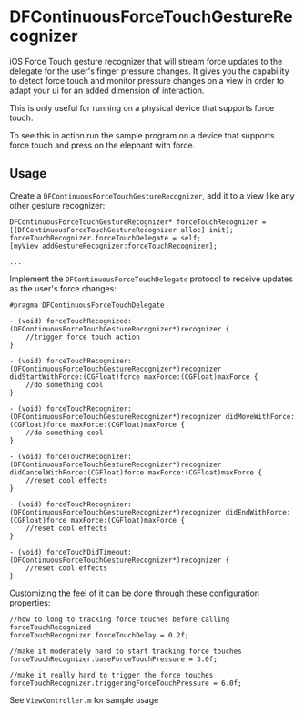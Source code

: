 # DFContinuousForceTouchGestureRecognizer
iOS Force Touch gesture recognizer that will stream force updates to the delegate for the user's finger pressure changes. It gives you the capability to detect force touch and monitor pressure changes on a view in order to adapt your ui for an added dimension of interaction.

This is only useful for running on a physical device that supports force touch.

To see this in action run the sample program on a device that supports force touch and press on the elephant with force.

## Usage

Create a `DFContinuousForceTouchGestureRecognizer`, add it to a view like any other gesture recognizer:

    DFContinuousForceTouchGestureRecognizer* forceTouchRecognizer = [[DFContinuousForceTouchGestureRecognizer alloc] init];
    forceTouchRecognizer.forceTouchDelegate = self;
    [myView addGestureRecognizer:forceTouchRecognizer];

    ...

Implement the `DFContinuousForceTouchDelegate` protocol to receive updates as the user's force changes:

    #pragma DFContinuousForceTouchDelegate

    - (void) forceTouchRecognized:(DFContinuousForceTouchGestureRecognizer*)recognizer {
        //trigger force touch action
    }

    - (void) forceTouchRecognizer:(DFContinuousForceTouchGestureRecognizer*)recognizer didStartWithForce:(CGFloat)force maxForce:(CGFloat)maxForce {
        //do something cool
    }

    - (void) forceTouchRecognizer:(DFContinuousForceTouchGestureRecognizer*)recognizer didMoveWithForce:(CGFloat)force maxForce:(CGFloat)maxForce {
        //do something cool
    }

    - (void) forceTouchRecognizer:(DFContinuousForceTouchGestureRecognizer*)recognizer didCancelWithForce:(CGFloat)force maxForce:(CGFloat)maxForce {
        //reset cool effects
    }

    - (void) forceTouchRecognizer:(DFContinuousForceTouchGestureRecognizer*)recognizer didEndWithForce:(CGFloat)force maxForce:(CGFloat)maxForce {
        //reset cool effects
    }

    - (void) forceTouchDidTimeout:(DFContinuousForceTouchGestureRecognizer*)recognizer {
        //reset cool effects
    }

Customizing the feel of it can be done through these configuration properties:

    //how to long to tracking force touches before calling forceTouchRecognized
    forceTouchRecognizer.forceTouchDelay = 0.2f;    

    //make it moderately hard to start tracking force touches
    forceTouchRecognizer.baseForceTouchPressure = 3.0f;       

    //make it really hard to trigger the force touches
    forceTouchRecognizer.triggeringForceTouchPressure = 6.0f; 
    
See `ViewController.m` for sample usage